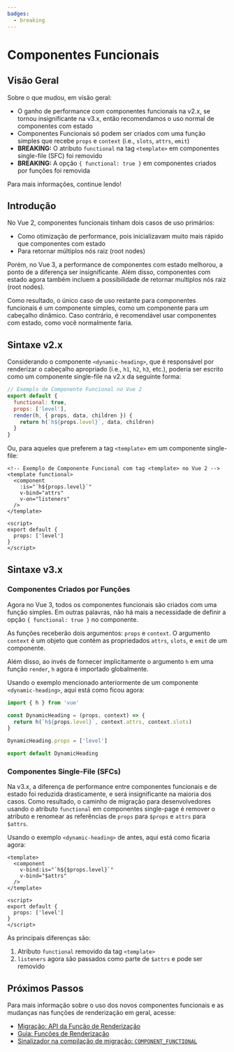 ```yaml
---
badges:
  - breaking
---
```


# Componentes Funcionais <MigrationBadges :badges="$frontmatter.badges" />

## Visão Geral

Sobre o que mudou, em visão geral:

- O ganho de performance com componentes funcionais na v2.x, se tornou insignificante na v3.x, então recomendamos o uso normal de componentes com estado
- Componentes Funcionais só podem ser criados com uma função simples que recebe `props` e `context` (i.e., `slots`, `attrs`, `emit`)
- **BREAKING:** O atributo `functional` na tag `<template>` em componentes single-file (SFC) foi removido
- **BREAKING:** A opção `{ functional: true }` em componentes criados por funções foi removida

Para mais informações, continue lendo!

## Introdução

No Vue 2, componentes funcionais tinham dois casos de uso primários:

- Como otimização de performance, pois inicializavam muito mais rápido que componentes com estado
- Para retornar múltiplos nós raiz (root nodes)

Porém, no Vue 3, a performance de componentes com estado melhorou, a ponto de a diferença ser insignificante. Além disso, componentes com estado agora também incluem a possibilidade de retornar multiplos nós raiz (root nodes).

Como resultado, o único caso de uso restante para componentes funcionais é um componente simples, como um componente para um cabeçalho dinâmico. Caso contrário, é recomendável usar componentes com estado, como você normalmente faria.

## Sintaxe v2.x

Considerando o componente `<dynamic-heading>`, que é responsável por renderizar o cabeçalho apropriado (i.e., `h1`, `h2`, `h3`, etc.), poderia ser escrito como um componente single-file na v2.x da seguinte forma:

```js
// Exemplo de Componente Funcional no Vue 2
export default {
  functional: true,
  props: ['level'],
  render(h, { props, data, children }) {
    return h(`h${props.level}`, data, children)
  }
}
```

Ou, para aqueles que preferem a tag `<template>` em um componente single-file:

```vue
<!-- Exemplo de Componente Funcional com tag <template> no Vue 2 -->
<template functional>
  <component
    :is="`h${props.level}`"
    v-bind="attrs"
    v-on="listeners"
  />
</template>

<script>
export default {
  props: ['level']
}
</script>
```

## Sintaxe v3.x

### Componentes Criados por Funções

Agora no Vue 3, todos os componentes funcionais são criados com uma função simples. Em outras palavras, não há mais a necessidade de definir a opção `{ functional: true }` no componente.

As funções receberão dois argumentos: `props` e `context`. O argumento `context` é um objeto que contém as propriedados `attrs`, `slots`, e `emit` de um componente.

Além disso, ao invés de fornecer implicitamente o argumento `h` em uma função `render`, `h` agora é importado globalmente.

Usando o exemplo mencionado anteriormente de um componente `<dynamic-heading>`, aqui está como ficou agora:

```js
import { h } from 'vue'

const DynamicHeading = (props, context) => {
  return h(`h${props.level}`, context.attrs, context.slots)
}

DynamicHeading.props = ['level']

export default DynamicHeading
```

### Componentes Single-File (SFCs)

Na v3.x, a diferença de performance entre componentes funcionais e de estado foi reduzida drasticamente, e será insignificante na maioria dos casos. Como resultado, o caminho de migração para desenvolvedores usando o atributo `functional` em componentes single-page é remover o atributo e renomear as referências de `props` para `$props` e `attrs` para `$attrs`.

Usando o exemplo `<dynamic-heading>` de antes, aqui está como ficaria agora:

```vue{1,3,4}
<template>
  <component
    v-bind:is="`h${$props.level}`"
    v-bind="$attrs"
  />
</template>

<script>
export default {
  props: ['level']
}
</script>
```

As principais diferenças são:

1. Atributo `functional` removido da tag `<template>`
1. `listeners` agora são passados como parte de `$attrs` e pode ser removido

## Próximos Passos

Para mais informação sobre o uso dos novos componentes funcionais e as mudanças nas funções de renderização em geral, acesse:

- [Migração: API da Função de Renderização](/guide/migration/render-function-api.html)
- [Guia: Funções de Renderização](/guide/render-function.html)
- [Sinalizador na compilação de migração: `COMPONENT_FUNCTIONAL`](migration-build.html#configuracao-de-compatibilidade)
